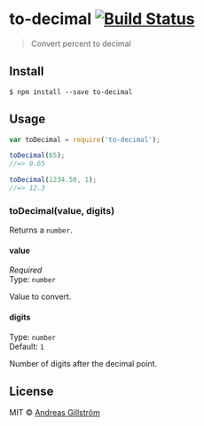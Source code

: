 # to-decimal [![Build Status](https://travis-ci.org/gillstrom/to-decimal.svg?branch=master)](https://travis-ci.org/gillstrom/to-decimal)

> Convert percent to decimal


## Install

```
$ npm install --save to-decimal
```


## Usage

```js
var toDecimal = require('to-decimal');

toDecimal(65);
//=> 0.65

toDecimal(1234.50, 1);
//=> 12.3
```


### toDecimal(value, digits)

Returns a `number`.

#### value

*Required*  
Type: `number`

Value to convert.

#### digits

Type: `number`  
Default: `1`

Number of digits after the decimal point.


## License

MIT © [Andreas Gillström](http://github.com/gillstrom)
